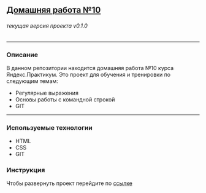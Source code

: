 ## [Домашняя работа №10](https://aimoiseyev.github.io/amoiseyev-homework10/ "регулярные выражения, GIT")

###### текущая версия проекта v0.1.0
***
### Описание
  В данном репозитории находится домашняя работа №10 курса Яндекс.Практикум. Это проект для обучения и тренировки по следующим темам:

+ Регулярные выражения
+ Основы работы с командной строкой
+ GIT
***

### Используемые технологии
+ HTML
+ CSS
+ GIT

### Инструкция
Чтобы развернуть проект перейдите по [ссылке](https://aimoiseyev.github.io/amoiseyev-homework10/ "регулярные выражения, GIT")